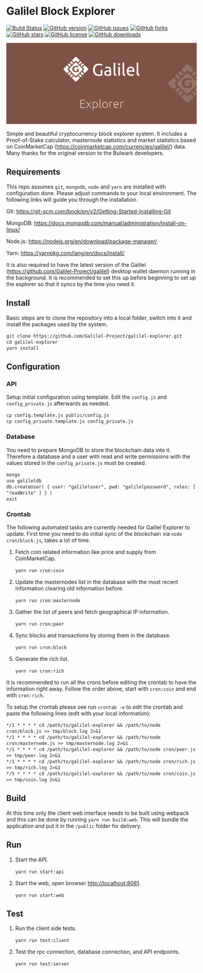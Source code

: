 # Galilel Block Explorer

[![Build Status](https://travis-ci.com/Galilel-Project/galilel-explorer.svg?branch=master)](https://travis-ci.com/Galilel-Project/galilel-explorer)
[![GitHub version](https://badge.fury.io/gh/Galilel-Project%2Fgalilel-explorer.svg)](https://github.com/Galilel-Project/galilel-explorer/releases)
[![GitHub issues](https://img.shields.io/github/issues/Galilel-Project/galilel-explorer.svg)](https://github.com/Galilel-Project/galilel-explorer/issues)
[![GitHub forks](https://img.shields.io/github/forks/Galilel-Project/galilel-explorer.svg)](https://github.com/Galilel-Project/galilel-explorer/network/members)
[![GitHub stars](https://img.shields.io/github/stars/Galilel-Project/galilel-explorer.svg)](https://github.com/Galilel-Project/galilel-explorer/stargazers)
[![GitHub license](https://img.shields.io/github/license/Galilel-Project/galilel-explorer.svg)](https://github.com/Galilel-Project/galilel-explorer/blob/master/LICENSE)
[![GitHub downloads](https://img.shields.io/github/downloads/Galilel-Project/galilel-explorer/total.svg)](https://github.com/Galilel-Project/galilel-explorer/releases)

![](doc/img/explorer.jpg)

Simple and beautiful cryptocurrency block explorer system. It includes a
Proof-of-Stake calculator, masternode statistics and market statistics based
on CoinMarketCap (https://coinmarketcap.com/currencies/galilel/) data. Many
thanks for the original version to the Bulwark developers.

## Requirements

This repo assumes `git`, `mongodb`, `node` and `yarn` are installed with
configuration done.  Please adjust commands to your local environment. The
following links will guide you through the installation.

Git: https://git-scm.com/book/en/v2/Getting-Started-Installing-Git

MongoDB: https://docs.mongodb.com/manual/administration/install-on-linux/

Node.js: https://nodejs.org/en/download/package-manager/

Yarn: https://yarnpkg.com/lang/en/docs/install/

It is also required to have the latest version of the Galilel
(https://github.com/Galilel-Project/galilel) desktop wallet daemon running in
the background. It is recommended to set this up before beginning to set up the
explorer so that it syncs by the time you need it.

## Install

Basic steps are to clone the repository into a local folder, switch into it and
install the packages used by the system.

```
git clone https://github.com/Galilel-Project/galilel-explorer.git
cd galilel-explorer
yarn install
```

## Configuration

### API

Setup initial configuration using template. Edit the `config.js` and
`config_private.js` afterwards as needed.

```
cp config.template.js public/config.js
cp config_private.template.js config_private.js
```

### Database

You need to prepare MongoDB to store the blockchain data into it. Therefore a
database and a user with read and write permissions with the values stored in
the `config_private.js` must be created.

```
mongo
use galileldb
db.createUser( { user: "galileluser", pwd: "galilelpassword", roles: [ "readWrite" ] } )
exit
```

### Crontab

The following automated tasks are currently needed for Galilel Explorer to
update. First time you need to do initial sync of the blockchain via
`node cron/block.js`, takes a lot of time.

1. Fetch coin related information like price and supply from CoinMarketCap.

   `yarn run cron:coin`

2. Update the masternodes list in the database with the most recent information
   clearing old information before.

   `yarn run cron:masternode`

3. Gather the list of peers and fetch geographical IP information.

   `yarn run cron:peer`

4. Sync blocks and transactions by storing them in the database.

   `yarn run cron:block`

5. Generate the rich list.

   `yarn run cron:rich`

It is recommended to run all the crons before editing the crontab to have the
information right away. Follow the order above, start with `cron:coin` and end
with `cron:rich`.

To setup the crontab please see run `crontab -e` to edit the crontab and paste
the following lines (edit with your local information):

```
*/1 * * * * cd /path/to/galilel-explorer && /path/to/node cron/block.js >> tmp/block.log 2>&1
*/1 * * * * cd /path/to/galilel-explorer && /path/to/node cron/masternode.js >> tmp/masternode.log 2>&1
*/1 * * * * cd /path/to/galilel-explorer && /path/to/node cron/peer.js >> tmp/peer.log 2>&1
*/1 * * * * cd /path/to/galilel-explorer && /path/to/node cron/rich.js >> tmp/rich.log 2>&1
*/5 * * * * cd /path/to/galilel-explorer && /path/to/node cron/coin.js >> tmp/coin.log 2>&1
```

## Build

At this time only the client web interface needs to be built using webpack and
this can be done by running `yarn run build:web`. This will bundle the
application and put it in the `/public` folder for delivery.

## Run

1. Start the API.

   `yarn run start:api`

2. Start the web, open browser [http://localhost:8081](http://localhost:8081).

   `yarn run start:web`

## Test

1. Run the client side tests.

   `yarn run test:client`

2. Test the rpc connection, database connection, and API endpoints.

   `yarn run test:server`
